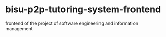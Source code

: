 # bisu-p2p-tutoring-system-frontend
frontend of the project of software engineering and information management
